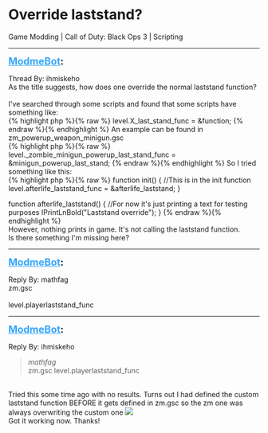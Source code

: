 # Override laststand?
Game Modding | Call of Duty: Black Ops 3 | Scripting

---
<strong style="font-size: 1.4em;"><span style="text-decoration: underline;text-decoration-color: #34a7f9;"><span style="color:#34a7f9;">ModmeBot</span></span>:</strong>

<p>Thread By: ihmiskeho<br />As the title suggests, how does one override the normal laststand function?<br /><br />I&#39;ve searched through some scripts and found that some scripts have something like:<br />{% highlight php %}{% raw %}
level.X_last_stand_func = &amp;function;
{% endraw %}{% endhighlight %}
An example can be found in zm_powerup_weapon_minigun.gsc<br />{% highlight php %}{% raw %}
level._zombie_minigun_powerup_last_stand_func = &amp;minigun_powerup_last_stand;
{% endraw %}{% endhighlight %}
So I tried something like this:<br />{% highlight php %}{% raw %}
function init()
{
	//This is in the init function
	level.afterlife_laststand_func 	= &amp;afterlife_laststand;
}


function afterlife_laststand()
{
	//For now it&#39;s just printing a text for testing purposes
	IPrintLnBold("Laststand override");
}
{% endraw %}{% endhighlight %}
<br />However, nothing prints in game. It&#39;s not calling the laststand function.<br />Is there something I&#39;m missing here?</p>

---
<strong style="font-size: 1.4em;"><span style="text-decoration: underline;text-decoration-color: #34a7f9;"><span style="color:#34a7f9;">ModmeBot</span></span>:</strong>

<p>Reply By: mathfag<br />zm.gsc<br /> <br />level.playerlaststand_func</p>

---
<strong style="font-size: 1.4em;"><span style="text-decoration: underline;text-decoration-color: #34a7f9;"><span style="color:#34a7f9;">ModmeBot</span></span>:</strong>

<p>Reply By: ihmiskeho<br /><blockquote><em>mathfag</em><br />zm.gsc   level.playerlaststand_func</blockquote><br /> Tried this some time ago with no results. Turns out I had defined the custom laststand function BEFORE it gets defined in zm.gsc so the zm one was always overwriting the custom one <img style="max-width: 500px;" src="http://aviacreations.com/modme/emoticons/poker.png"><br />Got it working now. Thanks!</p>
